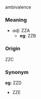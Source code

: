 ambivalence
### Meaning
+ _adj_: ZZA
    + __eg__: ZZB

### Origin

ZZC

### Synonym

__eg__: ZZD

+ ZZE



